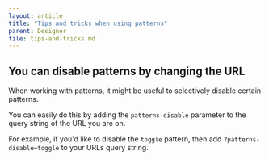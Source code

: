 ```yaml
---
layout: article
title: "Tips and tricks when using patterns"
parent: Designer
file: tips-and-tricks.md
---
```


## You can disable patterns by changing the URL

When working with patterns, it might be useful to selectively disable
certain patterns.

You can easily do this by adding the `patterns-disable` parameter to the query string
of the URL you are on.

For example, if you'd like to disable the `toggle` pattern, then add
`?patterns-disable=toggle` to your URLs query string.
